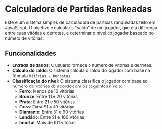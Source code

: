 # Calculadora de Partidas Rankeadas

Este é um sistema simples de calculadora de partidas ranqueadas feito em JavaScript. O objetivo é calcular o "saldo" de um jogador, que é a diferença entre suas vitórias e derrotas, e determinar o nível do jogador baseado no número de vitórias.

## Funcionalidades

- **Entrada de dados**: O usuário fornece o número de vitórias e derrotas.
- **Cálculo do saldo**: O sistema calcula o saldo do jogador com base na fórmula `Vitórias - Derrotas`.
- **Classificação do nível**: O sistema classifica o jogador com base no número de vitórias de acordo com os seguintes níveis:
  - **Ferro**: Menos de 10 vitórias
  - **Bronze**: Entre 11 e 20 vitórias
  - **Prata**: Entre 21 e 50 vitórias
  - **Ouro**: Entre 51 e 80 vitórias
  - **Diamante**: Entre 81 e 90 vitórias
  - **Lendário**: Entre 91 e 100 vitórias
  - **Imortal**: Mais de 101 vitórias
